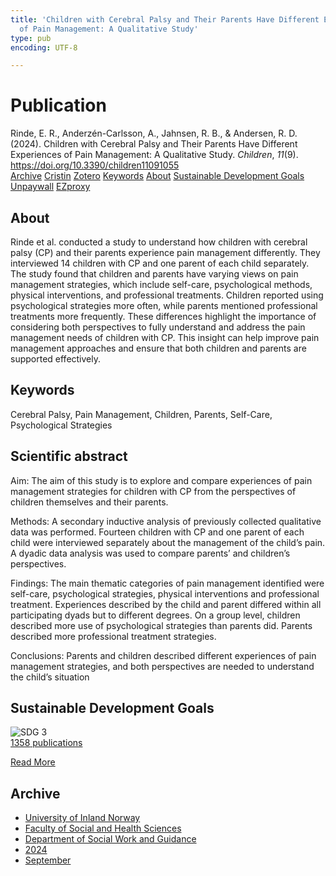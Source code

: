 ```yaml
---
title: 'Children with Cerebral Palsy and Their Parents Have Different Experiences
  of Pain Management: A Qualitative Study'
type: pub
encoding: UTF-8

---
```

<h1>Publication</h1>
<article id="csl-bib-container-4Z37ISQD" class="csl-bib-container">
  <div class="csl-bib-body"> <div class="csl-entry">Rinde, E. R., Anderzén-Carlsson, A., Jahnsen, R. B., &#38; Andersen, R. D. (2024). Children with Cerebral Palsy and Their Parents Have Different Experiences of Pain Management: A Qualitative Study. <i>Children</i>, <i>11</i>(9). <a href="https://doi.org/10.3390/children11091055">https://doi.org/10.3390/children11091055</a></div> </div>
  <div class="csl-bib-buttons">
    <a href="#taxonomy-article-4Z37ISQD" alt="archive" class="csl-bib-button">Archive</a>
    <a href="https://app.cristin.no/results/show.jsf?id=2292081" alt="Cristin" class="csl-bib-button">Cristin</a>
    <a href="http://zotero.org/groups/5881554/items/4Z37ISQD" alt="Zotero" class="csl-bib-button">Zotero</a>
    <a href="#keywords-article-4Z37ISQD" alt="keywords" class="csl-bib-button">Keywords</a>
    <a href="#about-article-4Z37ISQD" alt="about_pub" class="csl-bib-button">About</a>
    <a href="#sdg-article-4Z37ISQD" alt="sdg" class="csl-bib-button">Sustainable Development Goals</a>
    <a href="https://doi.org/10.3390/children11091055" alt="Unpaywall" class="csl-bib-button">Unpaywall</a>
    <a href="https://doi.org/10.3390/children11091055" alt="EZproxy" class="csl-bib-button">EZproxy</a>
  </div>
  <div id="csl-bib-meta-container-4Z37ISQD"></div>
</article>
<div id="csl-bib-meta-4Z37ISQD" class="csl-bib-meta">
  <article id="about-article-4Z37ISQD" class="about_pub-article">
    <h1>About</h1>
    Rinde et al. conducted a study to understand how children with cerebral palsy (CP) and their parents experience pain management differently. They interviewed 14 children with CP and one parent of each child separately. The study found that children and parents have varying views on pain management strategies, which include self-care, psychological methods, physical interventions, and professional treatments. Children reported using psychological strategies more often, while parents mentioned professional treatments more frequently. These differences highlight the importance of considering both perspectives to fully understand and address the pain management needs of children with CP. This insight can help improve pain management approaches and ensure that both children and parents are supported effectively.
  </article>
  <article id="keywords-article-4Z37ISQD" class="keywords-article">
    <h1>Keywords</h1>
    Cerebral Palsy, Pain Management, Children, Parents, Self-Care, Psychological Strategies
  </article>
  <article id="abstract-article-4Z37ISQD" class="abstract-article">
    <h1>Scientific abstract</h1>
    Aim: The aim of this study is to explore and compare experiences of pain management 
strategies for children with CP from the perspectives of children themselves and their parents. 
 
Methods: A secondary inductive analysis of previously collected qualitative data was performed. 
Fourteen children with CP and one parent of each child were interviewed separately about the 
management of the child’s pain. A dyadic data analysis was used to compare parents’ and children’s 
perspectives. 
 
Findings: The main thematic categories of pain management identified were self-care, 
psychological strategies, physical interventions and professional treatment. Experiences described by 
the child and parent differed within all participating dyads but to different degrees. On a group level, 
children described more use of psychological strategies than parents did. Parents described more 
professional treatment strategies.  
 
Conclusions: Parents and children described different experiences 
of pain management strategies, and both perspectives are needed to understand the child’s situation
  </article>
  <article id="sdg-article-4Z37ISQD" class="sdg-article">
    <h1>Sustainable Development Goals</h1>
    <div class="sdg-container"><div id="sdg3" class="sdg">
        <img src="{{< params subfolder >}}images/sdg/sdg03_en.png" class="image" alt="SDG 3">
        <div class="sdg-overlay">
          <a href="{{< params subfolder >}}en/archive/?sdg=3#archive" class="sdg-publication-count"><span>1358</span> publications</a>
          <p><a href="https://sdgs.un.org/goals/goal3" class="sdg-read-more">Read More</a></p>
        </div>
      </div></div>
  </article>
  <article id="taxonomy-article-4Z37ISQD" class="taxonomy-article">
    <h1>Archive</h1>
    <ul>
      <li><a href="{{< params subfolder >}}en/archive/?key=3DCRN523">University of Inland Norway</a></li>
      <li><a href="{{< params subfolder >}}en/archive/?key=IDKFS3MX">Faculty of Social and Health Sciences</a></li>
      <li><a href="{{< params subfolder >}}en/archive/?key=CU4VFGCV">Department of Social Work and Guidance</a></li>
      <li><a href="{{< params subfolder >}}en/archive/?key=85HRZ8WX">2024</a></li>
      <li><a href="{{< params subfolder >}}en/archive/?key=WKRFRGSF">September</a></li>
    </ul>
  </article>
</div>
